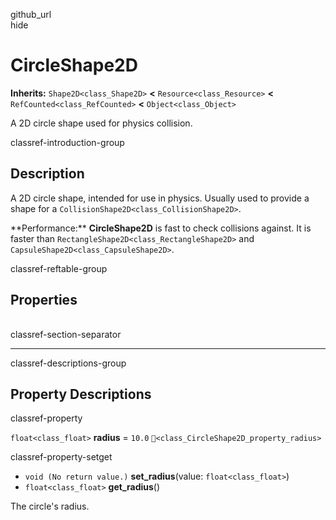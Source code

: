 github\_url  
hide

# CircleShape2D

**Inherits:** `Shape2D<class_Shape2D>` **&lt;**
`Resource<class_Resource>` **&lt;** `RefCounted<class_RefCounted>`
**&lt;** `Object<class_Object>`

A 2D circle shape used for physics collision.

classref-introduction-group

## Description

A 2D circle shape, intended for use in physics. Usually used to provide
a shape for a `CollisionShape2D<class_CollisionShape2D>`.

\*\*Performance:\*\* **CircleShape2D** is fast to check collisions
against. It is faster than `RectangleShape2D<class_RectangleShape2D>`
and `CapsuleShape2D<class_CapsuleShape2D>`.

classref-reftable-group

## Properties

<table>
<tbody>
<tr>
</tr>
</tbody>
</table>

classref-section-separator

------------------------------------------------------------------------

classref-descriptions-group

## Property Descriptions

classref-property

`float<class_float>` **radius** = `10.0`
`🔗<class_CircleShape2D_property_radius>`

classref-property-setget

-   `void (No return value.)` **set\_radius**(value:
    `float<class_float>`)
-   `float<class_float>` **get\_radius**()

The circle's radius.
